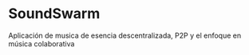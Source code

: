 # SoundSwarm
Aplicación de musica de esencia descentralizada, P2P y el enfoque en música colaborativa
